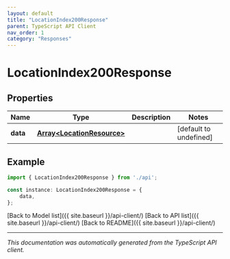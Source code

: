 ```yaml
---
layout: default
title: "LocationIndex200Response"
parent: TypeScript API Client
nav_order: 1
category: "Responses"
---
```


# LocationIndex200Response


## Properties

Name | Type | Description | Notes
------------ | ------------- | ------------- | -------------
**data** | [**Array&lt;LocationResource&gt;**](LocationResource.md) |  | [default to undefined]

## Example

```typescript
import { LocationIndex200Response } from './api';

const instance: LocationIndex200Response = {
    data,
};
```

[Back to Model list]({{ site.baseurl }}/api-client/) [Back to API list]({{ site.baseurl }}/api-client/) [Back to README]({{ site.baseurl }}/api-client/)


---

*This documentation was automatically generated from the TypeScript API client.*
